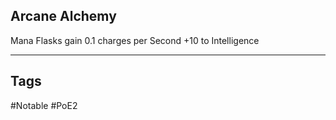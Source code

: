 ## Arcane Alchemy
Mana Flasks gain 0.1 charges per Second
+10 to Intelligence

---
## Tags
#Notable
#PoE2
